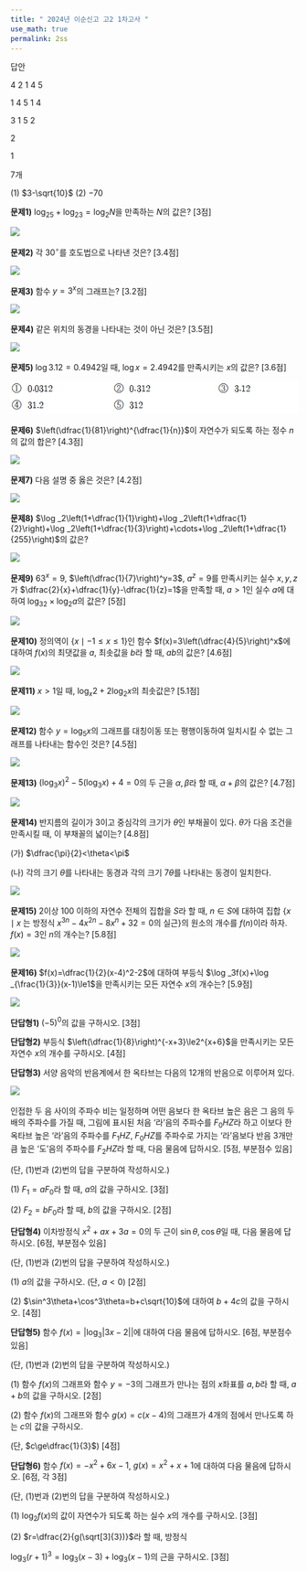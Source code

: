 ```yaml
---
title: " 2024년 이순신고 고2 1차고사 "
use_math: true
permalink: 2ss
---
```


답안

4 2 1 4 5

1 4 5 1 4

3 1 5 2 

2

1

7개

(1) $3-\sqrt{10}$ (2) $-70$

**문제1)** $\log_25+\log_23=\log_2N$을 만족하는 $N$의 값은? [3점]

<img src="/assets/![[Pasted image 20240429184443.png]]"/>

**문제2)** 각 $30^\circ$를 호도법으로 나타낸 것은? [3.4점]

<img src="/assets/![[Pasted image 20240429184556.png]]"/>

**문제3)** 함수 $y=3^x$의 그래프는? [3.2점]

<img src="/assets/![[Pasted image 20240429184822.png]]"/>

**문제4)** 같은 위치의 동경을 나타내는 것이 아닌 것은? [3.5점]

<img src="/assets/![[Pasted image 20240429184925.png]]"/>

**문제5)** $\log3.12=0.4942$일 때, $\log x=2.4942$를 만족시키는 $x$의 값은? [3.6점]

<img src="/assets/Pasted image 20240429185106.png"/>

**문제6)** $\left(\dfrac{1}{81}\right)^{\dfrac{1}{n}}$이 자연수가 되도록 하는 정수 $n$의 값의 합은? [4.3점]

<img src="/assets/![[Pasted image 20240429185244.png]]"/>

**문제7)** 다음 설명 중 옳은 것은? [4.2점]

<img src="/assets/![[Pasted image 20240429185307.png]]"/>

**문제8)** $\log _2\left(1+\dfrac{1}{1}\right)+\log _2\left(1+\dfrac{1}{2}\right)+\log _2\left(1+\dfrac{1}{3}\right)+\cdots+\log _2\left(1+\dfrac{1}{255}\right)$의 값은?

<img src="/assets/![[Pasted image 20240429185622.png]]"/>

**문제9)** $63^x=9$, $\left(\dfrac{1}{7}\right)^y=3$, $a^z=9$를 만족시키는 실수 $x, y, z$가 $\dfrac{2}{x}+\dfrac{1}{y}-\dfrac{1}{z}=1$을 만족할 때, $a>1$인 실수 $a$에 대하여 $\log _32\times\log _2a$의 값은? [5점]

<img src="/assets/![[Pasted image 20240429190213.png]]"/>

**문제10)** 정의역이 $\lbrace x\mid -1\le x\le1\rbrace$인 함수 $f(x)=3\left(\dfrac{4}{5}\right)^x$에 대하여 $f(x)$의 최댓값을 $a$, 최솟값을 $b$라 할 때, $ab$의 값은? [4.6점]

<img src="/assets/![[Pasted image 20240429191048.png]]"/>

**문제11)** $x>1$일 때, $\log _x2+2\log _2x$의 최솟값은? [5.1점]

<img src="/assets/![[Pasted image 20240429191130.png]]"/>

**문제12)** 함수 $y=\log _5x$의 그래프를 대칭이동 또는 평행이동하여 일치시킬 수 없는 그래프를 나타내는 함수인 것은? [4.5점]

<img src="/assets/![[Pasted image 20240429191224.png]]"/>

**문제13)** $(\log _3x)^2-5(\log _3x)+4=0$의 두 근을 $\alpha, \beta$라 할 때, $\alpha+\beta$의 값은? [4.7점]

<img src="/assets/![[Pasted image 20240429191556.png]]"/>

**문제14)** 반지름의 길이가 3이고 중심각의 크기가 $\theta$인 부채꼴이 있다. $\theta$가 다음 조건을 만족시킬 때, 이 부채꼴의 넓이는? [4.8점]

(가) $\dfrac{\pi}{2}<\theta<\pi$

(나) 각의 크기 $\theta$를 나타내는 동경과 각의 크기 $7\theta$를 나타내는 동경이 일치한다.

<img src="/assets/![[Pasted image 20240429191723.png]]"/>

**문제15)** 2이상 100 이하의 자연수 전체의 집합을 $S$라 할 때, $n\in S$에 대하여 집합 $\lbrace x\mid x\text{ 는 방정식 } x^{3n}-4x^{2n}-8x^n+32=0\text{의 실근}\rbrace$의 원소의 개수를 $f(n)$이라 하자. $f(x)=3$인 $n$의 개수는? [5.8점]

<img src="/assets/![[Pasted image 20240429192002.png]]"/>

**문제16)** $f(x)=\dfrac{1}{2}(x-4)^2-2$에 대하여 부등식 $\log _3f(x)+\log _{\frac{1}{3}}(x-1)\le1$을 만족시키는 모든 자연수 $x$의 개수는? [5.9점]

<img src="/assets/![[Pasted image 20240429192207.png]]"/>

**단답형1)** $(-5)^0$의 값을 구하시오. [3점]

**단답형2)** 부등식 $\left(\dfrac{1}{8}\right)^{-x+3}\le2^{x+6}$을 만족시키는 모든 자연수 $x$의 개수를 구하시오. [4점]

**단답형3)** 서양 음악의 반음계에서 한 옥타브는 다음의 12개의 반음으로 이루어져 있다.

<img src="/assets/![[Pasted image 20240429192425.png]]"/>

인접한 두 음 사이의 주파수 비는 일정하며 어떤 음보다 한 옥타브 높은 음은 그 음의 두 배의 주파수를 가질 때, 그림에 표시된 처음 ‘라’음의 주파수를 $F_0HZ$라 하고 이보다 한 옥타브 높은 ‘라’음의 주파수를 $F_1HZ$, $F_0HZ$를 주파수로 가지는 ‘라’음보다 반음 3개만큼 높은 ‘도’음의 주파수를 $F_2HZ$라 할 때, 다음 물음에 답하시오. [5점, 부분점수 있음]

(단, (1)번과 (2)번의 답을 구분하여 작성하시오.)

(1) $F_1=aF_0$라 할 때, $a$의 값을 구하시오. [3점]

(2) $F_2=bF_0$라 할 때, $b$의 값을 구하시오. [2점]

**단답형4)** 이차방정식 $x^2+ax+3a=0$의 두 근이 $\sin\theta, \cos\theta$일 때, 다음 물음에 답하시오. [6점, 부분점수 있음]

(단, (1)번과 (2)번의 답을 구분하여 작성하시오.)

(1) $a$의 값을 구하시오. (단, $a<0$) [2점]

(2) $\sin^3\theta+\cos^3\theta=b+c\sqrt{10}$에 대하여 $b+4c$의 값을 구하시오. [4점]

**단답형5)** 함수 $f(x)=\Big|\log _3|3x-2|\Big|$에 대하여 다음 물음에 답하시오. [6점, 부분점수 있음]

(단, (1)번과 (2)번의 답을 구분하여 작성하시오.)

(1) 함수 $f(x)$의 그래프와 함수 $y=-3$의 그래프가 만나는 점의 $x$좌표를 $a, b$라 할 때, $a+b$의 값을 구하시오. [2점]

(2) 함수 $f(x)$의 그래프와 함수 $g(x)=c(x-4)$의 그래프가 4개의 점에서 만나도록 하는 $c$의 값을 구하시오.

(단, $c\ge\dfrac{1}{3}$) [4점]


**단답형6)** 함수 $f(x)=-x^2+6x-1$, $g(x)=x^2+x+1$에 대하여 다음 물음에 답하시오. [6점, 각 3점]

(단, (1)번과 (2)번의 답을 구분하여 작성하시오.)

(1) $\log _2f(x)$의 값이 자연수가 되도록 하는 실수 $x$의 개수를 구하시오. [3점]

(2) $r=\dfrac{2}{g(\sqrt[3]{3})}$라 할 때, 방정식

$\log _3(r+1)^3=\log _3(x-3)+\log _3(x-1)$의 근을 구하시오. [3점]